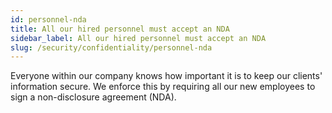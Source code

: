 ```yaml
---
id: personnel-nda
title: All our hired personnel must accept an NDA
sidebar_label: All our hired personnel must accept an NDA
slug: /security/confidentiality/personnel-nda
---
```


Everyone within our company knows how important it is to keep our clients' information secure.
We enforce this by requiring all our new employees to sign a non-disclosure agreement (NDA).